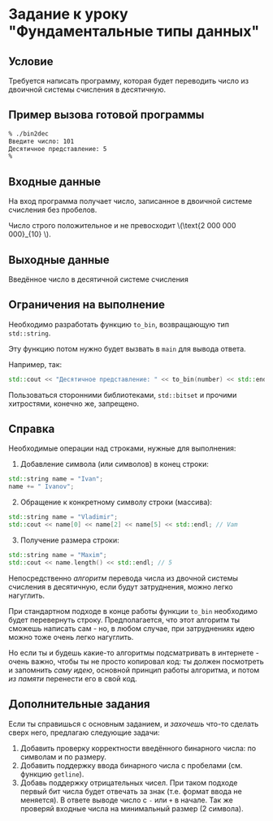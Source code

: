 # Задание к уроку "Фундаментальные типы данных"

## Условие 
Требуется написать программу, которая будет переводить число из двоичной системы счисления в десятичную.

## Пример вызова готовой программы
```bash
% ./bin2dec
Введите число: 101
Десятичное представление: 5
%
```

## Входные данные
На вход программа получает число, записанное в двоичной системе счисления без пробелов.

Число строго положительное и не превосходит \\(\text{2 000 000 000}_{10} \\).

## Выходные данные
Введённое число в десятичной системе счисления

## Ограничения на выполнение
Необходимо разработать функцию `to_bin`, возвращающую тип `std::string`.

Эту функцию потом нужно будет вызвать в `main` для вывода ответа. 

Например, так:
```cpp
std::cout << "Десятичное представление: " << to_bin(number) << std::endl;
```

Пользоваться сторонними библиотеками, `std::bitset` и прочими хитростями, конечно же, запрещено.

## Справка

Необходимые операции над строками, нужные для выполнения:
1. Добавление символа (или символов) в конец строки:
```cpp
std::string name = "Ivan";
name += " Ivanov";
```
2. Обращение к конкретному символу строки (массива):
```cpp
std::string name = "Vladimir";
std::cout << name[0] << name[2] << name[5] << std::endl; // Vam
```
3. Получение размера строки:
```cpp
std::string name = "Maxim";
std::cout << name.length() << std::endl; // 5
```

Непосредственно *алгоритм* перевода числа из двочной системы счисления в десятичную, если будут затруднения, можно легко нагуглить.

При стандартном подходе в конце работы функции `to_bin` необходимо будет перевернуть строку. Предполагается, что этот алгоритм ты сможешь написать сам - но, в любом случае, при затруднениях идею можно тоже очень легко нагуглить.

Но если ты и будешь какие-то алгоритмы подсматривать в интернете - очень важно, чтобы ты не просто копировал код: ты должен посмотреть и запомнить *саму идею*, основной принцип работы алгоритма, и потом *из памяти* перенести его в свой код.

## Дополнительные задания
Если ты справишься с основным заданием, и *захочешь* что-то сделать сверх него, предлагаю следующие задачи:
1. Добавить проверку корректности введённого бинарного числа: по символам и по размеру.
2. Добавить поддержку ввода бинарного числа с пробелами (см. функцию `getline`).
3. Добавь поддержку отрицательных чисел. При таком подходе первый бит числа будет отвечать за знак (т.е. формат ввода не меняется). В ответе выводе число с `-` или `+` в начале. Так же проверяй входные числа на минимальный размер (2 символа).